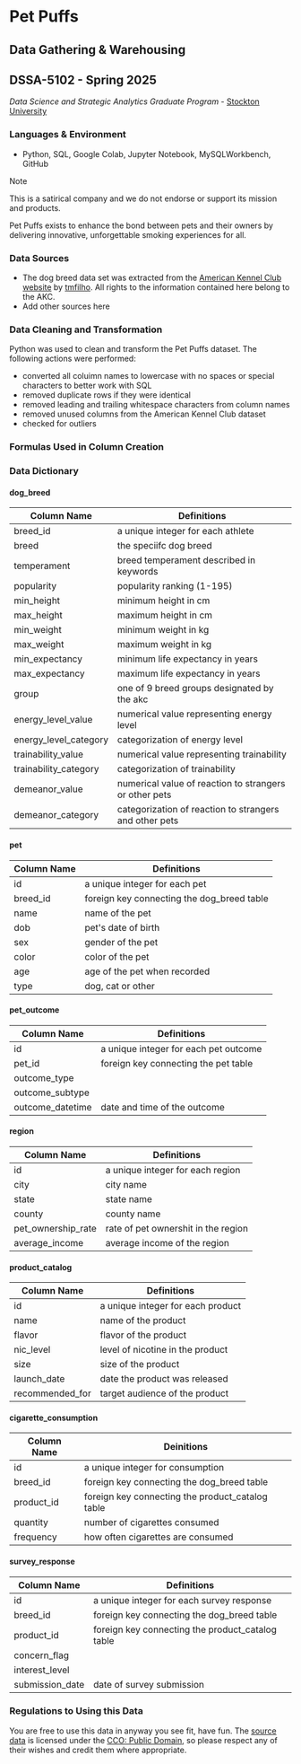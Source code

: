 # Pet Puffs

## Data Gathering & Warehousing

## DSSA-5102 - Spring 2025

*Data Science and Strategic Analytics Graduate Program* - [Stockton University](https://stockton.edu)

### Languages & Environment

- Python, SQL, Google Colab, Jupyter Notebook, MySQLWorkbench, GitHub

> [!NOTE]
> This is a satirical company and we do not endorse or support its mission and products.

Pet Puffs exists to enhance the bond between pets and their owners by delivering innovative, unforgettable smoking experiences for all. 

### Data Sources

- The dog breed data set was extracted from the [American Kennel Club website](https://www.akc.org/) by [tmfilho](https://github.com/tmfilho/akcdata). All rights to the information contained here belong to the AKC.
- Add other sources here

### Data Cleaning and Transformation

Python was used to clean and transform the Pet Puffs dataset.  The following actions were performed:

- converted all coluimn names to lowercase with no spaces or special characters to better work with SQL
- removed duplicate rows if they were identical
- removed leading and trailing whitespace characters from column names
- removed unused columns from the American Kennel Club dataset
- checked for outliers

### Formulas Used in Column Creation

### Data Dictionary

#### dog_breed

| Column Name            | Definitions                    |
| ---------------------- | ------------------------------ |
| breed_id               | a unique integer for each athlete |
| breed                  | the speciifc dog breed         |
| temperament            | breed temperament described in keywords |
| popularity             | popularity ranking  (1-195)    |
| min_height             | minimum height in cm           |
| max_height             | maximum height in cm           |
| min_weight             | minimum weight in kg           |
| max_weight             | maximum weight in kg           |
| min_expectancy         | minimum life expectancy in years |
| max_expectancy         | maximum life expectancy in years |
| group                  | one of 9 breed groups designated by the akc |
| energy_level_value     | numerical value representing energy level |
| energy_level_category  | categorization of energy level |
| trainability_value     | numerical value representing trainability |
| trainability_category  | categorization of trainability |
| demeanor_value         | numerical value of reaction to strangers or other pets |
| demeanor_category      | categorization of reaction to strangers and other pets |

#### pet

| Column Name            | Definitions                    |
| ---------------------- | ------------------------------ |
| id                     | a unique integer for each pet  |
| breed_id               | foreign key connecting the dog_breed table |
| name                   | name of the pet                |
| dob                    | pet's date of birth            |
| sex                    | gender of the pet              |
| color                  | color of the pet               |
| age                    | age of the pet when recorded   |
| type                   | dog, cat or other              |

#### pet_outcome

| Column Name            | Definitions                    |
| ---------------------- | ------------------------------ |
| id                     | a unique integer for each pet outcome |
| pet_id                 | foreign key connecting the pet table |
| outcome_type           |                                  |
| outcome_subtype        |                                  |
| outcome_datetime       | date and time of the outcome     |

#### region

| Column Name            | Definitions                    |
| ---------------------- | ------------------------------ |
| id                     | a unique integer for each region |
| city                   | city name                      |
| state                  | state name                       |
| county                 | county name                      |
| pet_ownership_rate     | rate of pet ownershit in the region |
| average_income         | average income of the region     |

#### product_catalog

| Column Name            | Definitions                      |
| ---------------------- | -------------------------------- |
| id                     | a unique integer for each product |
| name                   | name of the product              |
| flavor                 | flavor of the product            |
| nic_level              | level of nicotine in the product |
| size                   | size of the product              |
| launch_date            | date the product was released    |
| recommended_for        | target audience of the product   |

#### cigarette_consumption

| Column Name            | Deinitions                       |
| ---------------------- | -------------------------------- |
| id                     | a unique integer for consumption |
| breed_id               | foreign key connecting the dog_breed table |
| product_id             | foreign key connecting the product_catalog table |
| quantity               | number of cigarettes consumed    |
| frequency              | how often cigarettes are consumed |

#### survey_response

| Column Name            | Definitions                      |
| ---------------------- | -------------------------------- |
| id                     | a unique integer for each survey response |
| breed_id               | foreign key connecting the dog_breed table |
| product_id             | foreign key connecting the product_catalog table |
| concern_flag           |                                  |
| interest_level         |                                  |
| submission_date        | date of survey submission        |

### Regulations to Using this Data

You are free to use this data in anyway you see fit, have fun. The [source data](https://www.kaggle.com/datasets/heesoo37/120-years-of-olympic-history-athletes-and-results) is licensed under the [CCO: Public Domain](https://creativecommons.org/publicdomain/zero/1.0/), so please respect any of their wishes and credit them where appropriate.
